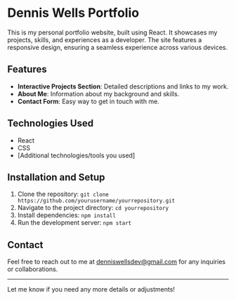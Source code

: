 # Dennis Wells Portfolio

This is my personal portfolio website, built using React. It showcases my projects, skills, and experiences as a developer. The site features a responsive design, ensuring a seamless experience across various devices.

## Features
- **Interactive Projects Section**: Detailed descriptions and links to my work.
- **About Me**: Information about my background and skills.
- **Contact Form**: Easy way to get in touch with me.

## Technologies Used
- React
- CSS
- [Additional technologies/tools you used]

## Installation and Setup
1. Clone the repository: `git clone https://github.com/yourusername/yourrepository.git`
2. Navigate to the project directory: `cd yourrepository`
3. Install dependencies: `npm install`
4. Run the development server: `npm start`

## Contact
Feel free to reach out to me at denniswellsdev@gmail.com for any inquiries or collaborations.

---

Let me know if you need any more details or adjustments!
